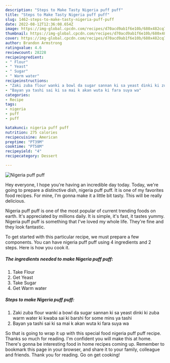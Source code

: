 ```yaml
---
description: "Steps to Make Tasty Nigeria puff puff"
title: "Steps to Make Tasty Nigeria puff puff"
slug: 1462-steps-to-make-tasty-nigeria-puff-puff
date: 2022-08-12T12:36:08.654Z
image: https://img-global.cpcdn.com/recipes/d70acd9ab1f6e10b/680x482cq70/nigeria-puff-puff-recipe-main-photo.jpg
thumbnail: https://img-global.cpcdn.com/recipes/d70acd9ab1f6e10b/680x482cq70/nigeria-puff-puff-recipe-main-photo.jpg
cover: https://img-global.cpcdn.com/recipes/d70acd9ab1f6e10b/680x482cq70/nigeria-puff-puff-recipe-main-photo.jpg
author: Brandon Armstrong
ratingvalue: 4.6
reviewcount: 28228
recipeingredient:
- " Flour"
- " Yeast"
- " Sugar"
- " Warm water"
recipeinstructions:
- "Zaki zuba flour wanki a bowl da sugar sannan ki sa yeast dinki ki zuba warm water ki kwaba sai ki barshi for some mins ya tashi"
- "Bayan ya tashi sai ki sa mai k akan wuta ki fara suya wa"
categories:
- Recipe
tags:
- nigeria
- puff
- puff

katakunci: nigeria puff puff 
nutrition: 275 calories
recipecuisine: American
preptime: "PT39M"
cooktime: "PT58M"
recipeyield: "4"
recipecategory: Dessert

---
```



![Nigeria puff puff](https://img-global.cpcdn.com/recipes/d70acd9ab1f6e10b/680x482cq70/nigeria-puff-puff-recipe-main-photo.jpg)

Hey everyone, I hope you're having an incredible day today. Today, we're going to prepare a distinctive dish, nigeria puff puff. It is one of my favorites food recipes. For mine, I'm gonna make it a little bit tasty. This will be really delicious.

Nigeria puff puff is one of the most popular of current trending foods on earth. It's appreciated by millions daily. It is simple, it's fast, it tastes yummy. Nigeria puff puff is something that I've loved my whole life. They're fine and they look fantastic.




To get started with this particular recipe, we must prepare a few components. You can have nigeria puff puff using 4 ingredients and 2 steps. Here is how you cook it.

<!--inarticleads1-->

##### The ingredients needed to make Nigeria puff puff:

1. Take  Flour
1. Get  Yeast
1. Take  Sugar
1. Get  Warm water




<!--inarticleads2-->

##### Steps to make Nigeria puff puff:

1. Zaki zuba flour wanki a bowl da sugar sannan ki sa yeast dinki ki zuba warm water ki kwaba sai ki barshi for some mins ya tashi
1. Bayan ya tashi sai ki sa mai k akan wuta ki fara suya wa




So that is going to wrap it up with this special food nigeria puff puff recipe. Thanks so much for reading. I'm confident you will make this at home. There's gonna be interesting food in home recipes coming up. Remember to bookmark this page in your browser, and share it to your family, colleague and friends. Thank you for reading. Go on get cooking!
